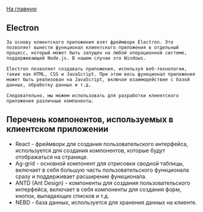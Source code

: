 [На главную](https://github.com/VladimirCesar/prisma-description/blob/main/README.md)
## Electron

    За основу клиентского приложения взят фреймворк Electron. Это позволяет вынести функционал клиентского приложения в отдельный процесс, который может быть запущен на любой операционной системе, поддерживающей Node.js. В нашем случае это Windows.

    Electron позволяет создавать приложения, используя веб-технологии, такие как HTML, CSS и JavaScript. При этом весь функционал приложения может быть реализован на JavaScript, включая взаимодействие с базой данных, обработку данных и т.д.

    Следовательно, мы можем использовать для разработки клиентского приложения различные компоненты.

## Перечень компонентов, используемых в клиентском приложении

- React - фреймворк для создания пользовательского интерфейса, используется для создания компонентов, которые будут отображаться на странице.
- Ag-grid - основной компонент для отрисовки сводной таблицы, включает в себя большую часть пользовательского функционала сразу и поддерживает расширение функционала.
- ANTD (Ant Design) - компоненты для создания пользовательского интерфейса, включает в себя компоненты для создания форм, кнопок, выпадающих списков и т.д.
- NEBD - база данных, используется для хранения данных на клиенте.
